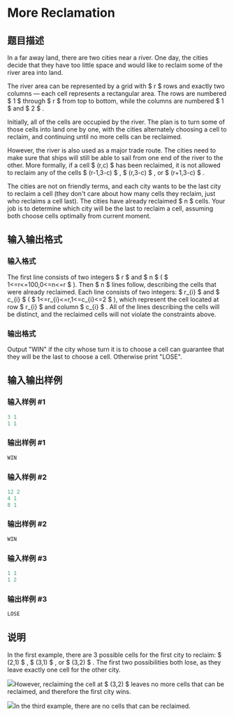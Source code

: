 # More Reclamation

## 题目描述

In a far away land, there are two cities near a river. One day, the cities decide that they have too little space and would like to reclaim some of the river area into land.

The river area can be represented by a grid with $ r $ rows and exactly two columns — each cell represents a rectangular area. The rows are numbered $ 1 $ through $ r $ from top to bottom, while the columns are numbered $ 1 $ and $ 2 $ .

Initially, all of the cells are occupied by the river. The plan is to turn some of those cells into land one by one, with the cities alternately choosing a cell to reclaim, and continuing until no more cells can be reclaimed.

However, the river is also used as a major trade route. The cities need to make sure that ships will still be able to sail from one end of the river to the other. More formally, if a cell $ (r,c) $ has been reclaimed, it is not allowed to reclaim any of the cells $ (r-1,3-c) $ , $ (r,3-c) $ , or $ (r+1,3-c) $ .

The cities are not on friendly terms, and each city wants to be the last city to reclaim a cell (they don't care about how many cells they reclaim, just who reclaims a cell last). The cities have already reclaimed $ n $ cells. Your job is to determine which city will be the last to reclaim a cell, assuming both choose cells optimally from current moment.

## 输入输出格式

### 输入格式

The first line consists of two integers $ r $ and $ n $ ( $ 1<=r<=100,0<=n<=r $ ). Then $ n $ lines follow, describing the cells that were already reclaimed. Each line consists of two integers: $ r_{i} $ and $ c_{i} $ ( $ 1<=r_{i}<=r,1<=c_{i}<=2 $ ), which represent the cell located at row $ r_{i} $ and column $ c_{i} $ . All of the lines describing the cells will be distinct, and the reclaimed cells will not violate the constraints above.

### 输出格式

Output "WIN" if the city whose turn it is to choose a cell can guarantee that they will be the last to choose a cell. Otherwise print "LOSE".

## 输入输出样例

### 输入样例 #1

```cpp
3 1
1 1

```
### 输出样例 #1

```cpp
WIN

```
### 输入样例 #2

```cpp
12 2
4 1
8 1

```
### 输出样例 #2

```cpp
WIN

```
### 输入样例 #3

```cpp
1 1
1 2

```
### 输出样例 #3

```cpp
LOSE

```
## 说明

In the first example, there are 3 possible cells for the first city to reclaim: $ (2,1) $ , $ (3,1) $ , or $ (3,2) $ . The first two possibilities both lose, as they leave exactly one cell for the other city.

![](https://cdn.luogu.com.cn/upload/vjudge_pic/CF335C/9dcf00d73fa4874adb1a93b4ff0aff43602b2edb.png)However, reclaiming the cell at $ (3,2) $ leaves no more cells that can be reclaimed, and therefore the first city wins.

![](https://cdn.luogu.com.cn/upload/vjudge_pic/CF335C/3534861a36cc5545c6ce50c4536d43f04309cbd9.png)In the third example, there are no cells that can be reclaimed.

